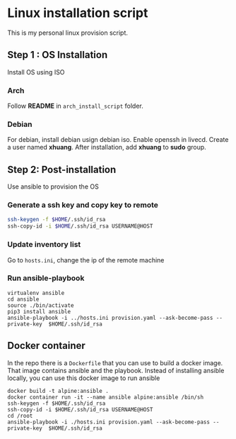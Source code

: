 # Linux installation script 

This is my personal linux provision script.

## Step 1 : OS Installation

Install OS using ISO

### Arch

Follow **README** in `arch_install_script` folder.

### Debian

For debian, install debian usign debian iso. Enable openssh in livecd. Create a user named **xhuang**. After installation, add **xhuang** to **sudo** group.

## Step 2: Post-installation

Use ansible to provision the OS

### Generate a ssh key and copy key to remote

```bash
ssh-keygen -f $HOME/.ssh/id_rsa
ssh-copy-id -i $HOME/.ssh/id_rsa USERNAME@HOST
```

### Update inventory list

Go to `hosts.ini`, change the ip of the remote machine

### Run ansible-playbook

```
virtualenv ansible
cd ansible
source ./bin/activate
pip3 install ansible
ansible-playbook -i ../hosts.ini provision.yaml --ask-become-pass --private-key  $HOME/.ssh/id_rsa
```

## Docker container

In the repo there is a `Dockerfile` that you can use to build a docker image. That image contains ansible and the playbook. Instead of installing ansible locally, you can use this docker image to run ansible

```
docker build -t alpine:ansible .
docker container run -it --name ansible alpine:ansible /bin/sh
ssh-keygen -f $HOME/.ssh/id_rsa
ssh-copy-id -i $HOME/.ssh/id_rsa USERNAME@HOST
cd /root
ansible-playbook -i ./hosts.ini provision.yaml --ask-become-pass --private-key  $HOME/.ssh/id_rsa
```